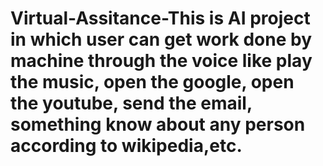 # Virtual-Assitance-This is  AI project in which user can get work done by machine through the voice like play the music, open the google, open the youtube, send the email, something know about any person according to wikipedia,etc.
